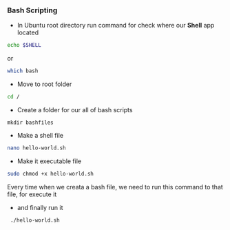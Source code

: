 ### Bash Scripting

* In Ubuntu root directory run command for check where our **Shell** app located

```sh
echo $SHELL
```
or 

```sh
which bash
```

* Move to root folder

```sh 
cd /
```

* Create a folder for our all of bash scripts

`mkdir bashfiles`

* Make a shell file

```sh
nano hello-world.sh
```

* Make it executable file

```sh
sudo chmod +x hello-world.sh 
```

Every time when we creata a bash file, we need to run this command to that file, for execute it

* and finally run it

` ./hello-world.sh`
